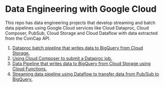 # Data Engineering with Google Cloud

This repo has data engineering projects that develop streaming and batch data pipelines using Google Cloud services like Cloud Dataproc, Cloud Composer, PubSub, Cloud Storage and Cloud Dataflow with data extracted from the CoinCap API.

1. [Dataproc batch pipeline that writes data to BigQuery from Cloud Storage.](https://github.com/waqeem1203/gcp-data-engineering/blob/main/Moving%20data%20from%20Cloud%20Storage%20to%20BiqQuery%20using%20Dataproc.md)
2. [Using Cloud Composer to submit a Dataproc job.](https://github.com/waqeem1203/gcp-data-engineering/blob/main/Submitting%20a%20Dataproc%20Job%20using%20Cloud%20Composer.md)
3. [Data Pipeline that writes data to BigQuery from Cloud Storage using Cloud Functions.](https://github.com/waqeem1203/gcp-data-engineering/blob/main/Moving%20Data%20from%20Cloud%20Storage%20to%20BigQuery%20using%20Cloud%20Functions.md)
4. [Streaming data pipeline using Dataflow to transfer data from Pub/Sub to BigQuery.](https://github.com/waqeem1203/gcp-data-engineering/blob/main/PubSub%20to%20BigQuery%20Using%20Dataflow.md)
